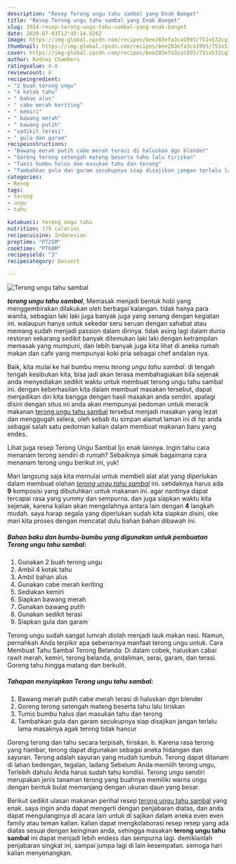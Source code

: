 ```yaml
---
description: "Resep Terong ungu tahu sambal yang Enak Banget"
title: "Resep Terong ungu tahu sambal yang Enak Banget"
slug: 1924-resep-terong-ungu-tahu-sambal-yang-enak-banget
date: 2020-07-03T12:45:14.026Z
image: https://img-global.cpcdn.com/recipes/bee283efa3ca1993/751x532cq70/terong-ungu-tahu-sambal-foto-resep-utama.jpg
thumbnail: https://img-global.cpcdn.com/recipes/bee283efa3ca1993/751x532cq70/terong-ungu-tahu-sambal-foto-resep-utama.jpg
cover: https://img-global.cpcdn.com/recipes/bee283efa3ca1993/751x532cq70/terong-ungu-tahu-sambal-foto-resep-utama.jpg
author: Rodney Chambers
ratingvalue: 4.8
reviewcount: 8
recipeingredient:
- "2 buah terong ungu"
- "4 kotak tahu"
- " bahan alus"
- " cabe merah keriting"
- " kemiri"
- " bawang merah"
- " bawang putih"
- "sedikit terasi"
- " gula dan garam"
recipeinstructions:
- "Bawang merah putih cabe merah terasi di haluskan dgn blender"
- "Goreng terong setengah mateng beserta tahu lalu tiriskan"
- "Tumis bumbu halus dan masukan tahu dan terong"
- "Tambahkan gula dan garam secukupnya siap disajikan jangan terlalu lama masaknya agak terong tidak hancur"
categories:
- Resep
tags:
- terong
- ungu
- tahu

katakunci: terong ungu tahu 
nutrition: 179 calories
recipecuisine: Indonesian
preptime: "PT25M"
cooktime: "PT60M"
recipeyield: "3"
recipecategory: Dessert

---
```



![Terong ungu tahu sambal](https://img-global.cpcdn.com/recipes/bee283efa3ca1993/751x532cq70/terong-ungu-tahu-sambal-foto-resep-utama.jpg)

<b><i>terong ungu tahu sambal</i></b>, Memasak menjadi bentuk hobi yang menggembirakan dilakukan oleh berbagai kalangan. tidak hanya para wanita, sebagian laki laki juga banyak juga yang senang dengan kegiatan ini. walaupun hanya untuk sekedar seru seruan dengan sahabat atau memang sudah menjadi passion dalam dirinya. tidak asing lagi dalam dunia restoran sekarang sedikit banyak ditemukan laki laki dengan ketrampilan memasak yang mumpuni, dan lebih banyak juga kita lihat di aneka rumah makan dan cafe yang mempunyai koki pria sebagai chef andalan nya.

Baik, kita mulai ke hal bumbu menu <i>terong ungu tahu sambal</i>. di tengah tengah kesibukan kita, bisa jadi akan terasa membahagiakan bila sejenak anda menyediakan sedikit waktu untuk membuat terong ungu tahu sambal ini. dengan keberhasilan kita dalam membuat masakan tersebut, dapat menjadikan diri kita bangga dengan hasil masakan anda sendiri. apalagi disini dengan situs ini anda akan mempunyai pedoman untuk meracik makanan <u>terong ungu tahu sambal</u> tersebut menjadi masakan yang lezat dan menggugah selera, oleh sebab itu simpan alamat laman ini di hp anda sebagai salah satu pedoman kalian dalam membuat makanan baru yang endes.

Lihat juga resep Terong Ungu Sambal Ijo enak lainnya. Ingin tahu cara menanam terong sendiri di rumah? Sebaiknya simak bagaimana cara menanam terong ungu berikut ini, yuk!


Mari langsung saja kita memulai untuk membeli alat alat yang diperlukan dalam membuat olahan <u><i>terong ungu tahu sambal</i></u> ini. setidaknya harus ada <b>9</b> komposisi yang dibutuhkan untuk makanan ini. agar nantinya dapat tercapai rasa yang yummy dan sempurna. dan juga siapkan waktu kita sejenak, karena kalian akan mengolahnya antara lain dengan <b>4</b> langkah mudah. saya harap segala yang diperlukan sudah kita siapkan disini, oke mari kita proses dengan mencatat dulu bahan bahan dibawah ini.

<!--inarticleads1-->

##### Bahan baku dan bumbu-bumbu yang digunakan untuk pembuatan Terong ungu tahu sambal:

1. Gunakan 2 buah terong ungu
1. Ambil 4 kotak tahu
1. Ambil  bahan alus
1. Gunakan  cabe merah keriting
1. Sediakan  kemiri
1. Siapkan  bawang merah
1. Gunakan  bawang putih
1. Gunakan sedikit terasi
1. Siapkan  gula dan garam


Terong ungu sudah sangat lumrah diolah menjadi lauk makan nasi. Namun, pernahkah Anda terpikir apa sebenarnya manfaat terong ungu untuk. Cara Membuat Tahu Sambal Terong Belanda: Di dalam cobek, haluskan cabai rawit merah, kemiri, terong belanda, andaliman, serai, garam, dan terasi. Goreng tahu hingga matang dan berkulit. 

<!--inarticleads2-->

##### Tahapan menyiapkan Terong ungu tahu sambal:

1. Bawang merah putih cabe merah terasi di haluskan dgn blender
1. Goreng terong setengah mateng beserta tahu lalu tiriskan
1. Tumis bumbu halus dan masukan tahu dan terong
1. Tambahkan gula dan garam secukupnya siap disajikan jangan terlalu lama masaknya agak terong tidak hancur


Goreng terong dan tahu secara terpisah, tiriskan. b. Karena rasa terong yang hambar, terong dapat digunakan sebagai aneka hidangan dan sayuran. Terong adalah sayuran yang mudah tumbuh. Terong dapat ditanam di lahan bedengan, tegalan, ladang Sebelum Anda memilih terong ungu, Terlebih dahulu Anda harus sudah tahu kondisi. Terong ungu sendiri merupakan jenis tanaman terong yang buahnya memiliki warna ungu dengan bentuk bulat memanjang dengan ukuran daun yang besar. 

Berikut sedikit ulasan makanan perihal resep <u>terong ungu tahu sambal</u> yang enak. saya ingin anda dapat mengerti dengan penjabaran diatas, dan anda dapat mengulanginya di acara lain untuk di sajikan dalam aneka even even family atau teman kalian. kalian dapat mengkolaborasi resep resep yang ada diatas sesuai dengan keinginan anda, sehingga masakan <b>terong ungu tahu sambal</b> ini dapat menjadi lebih endess dan sempurna lagi. demikianlah penjabaran singkat ini, sampai jumpa lagi di lain kesempatan. semoga hari kalian menyenangkan.
